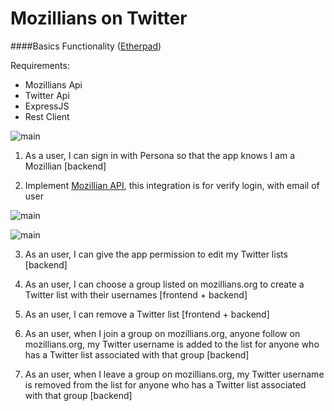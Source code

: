 Mozillians on Twitter
=====================

####Basics Functionality ([Etherpad](https://mozillians.etherpad.mozilla.org/summer-of-code-projects-2014?))

Requirements:

* Mozillians Api
* Twitter Api
* ExpressJS
* Rest Client

![main](https://raw.github.com/marti1125/Mozillians_on_Twitter/master/main.png)

1. As a user, I can sign in with Persona so that the app knows I am a Mozillian [backend]

2. Implement [Mozillian API](http://mozillians.readthedocs.org/en/latest/api.html), this integration is for verify login, with email of user

![main](https://raw.github.com/marti1125/Mozillians_on_Twitter/master/lists.png)

![main](https://raw.github.com/marti1125/Mozillians_on_Twitter/master/management.png)

3. As an user, I can give the app permission to edit my Twitter lists [backend]

4. As an user, I can choose a group listed on mozillians.org to create a Twitter list with their usernames [frontend + backend]

5. As an user, I can remove a Twitter list  [frontend + backend]

6. As an user, when I join a group on mozillians.org, anyone follow on mozillians.org, my Twitter username is added to the list for anyone who has a Twitter list associated with that group [backend]

7. As an user, when I leave a group on mozillians.org, my Twitter username is removed from the list for anyone who has a Twitter list associated with that group [backend]

